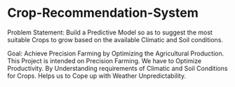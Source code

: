 # Crop-Recommendation-System
Problem Statement: Build a Predictive Model so as to suggest the most suitable Crops to grow based on the available Climatic and Soil conditions.

Goal: Achieve Precision Farming by Optimizing the Agricultural Production.
This Project is intended on Precision Farming.
We have to Optimize Productivity.
By Understanding requirements of Climatic and Soil Conditions for Crops.
Helps us to Cope up with Weather Unpredictability.
